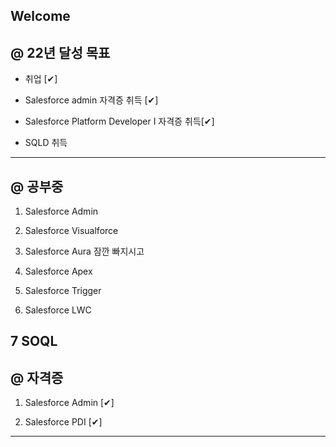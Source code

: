 ## Welcome

@ 22년 달성 목표
----------------
- 취업 [✔]

- Salesforce admin 자격증 취득 [✔]

- Salesforce Platform Developer I 자격증 취득[✔]

- SQLD 취득

-------------------------------------------------------
@ 공부중
--------

1. Salesforce Admin

2. Salesforce Visualforce

3. Salesforce Aura 잠깐 빠지시고

4. Salesforce Apex

5. Salesforce Trigger

6. Salesforce LWC

7 SOQL
-------------------------------------------------------
@ 자격증
---------------------

1. Salesforce Admin [✔]

2. Salesforce PDI [✔]

-------------------------------------------------------

